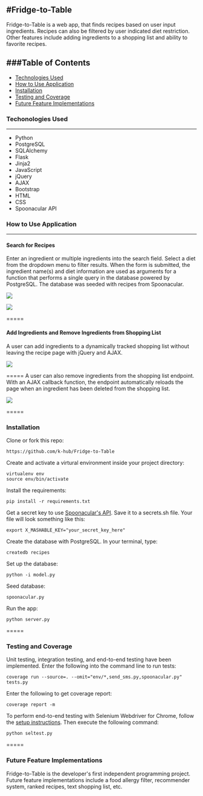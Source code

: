 #Fridge-to-Table
-----

Fridge-to-Table is a web app, that finds recipes based on user input ingredients. Recipes can also be filtered by user indicated diet restriction. Other features include adding ingredients to a shopping list and ability to favorite recipes. 

###Table of Contents
-----
  - [Technologies Used](https://github.com/k-hub/Fridge-to-Table#technologies-used)
  - [How to Use Application](https://github.com/k-hub/Fridge-to-Table#how-to-use-application)
  - [Installation](https://github.com/k-hub/Fridge-to-Table#installation)
  - [Testing and Coverage](https://github.com/k-hub/Fridge-to-Table#testing-and-coverage)
  - [Future Feature Implementations](https://github.com/k-hub/Fridge-to-Table#future-feature-implementations)

### Techonologies Used
-----
- Python
- PostgreSQL
- SQLAlchemy
- Flask
- Jinja2
- JavaScript
- jQuery
- AJAX
- Bootstrap
- HTML
- CSS
- Spoonacular API

### How to Use Application
-----
#### Search for Recipes
Enter an ingredient or multiple ingredients into the search field. Select a diet from the dropdown menu to filter results. When the form is submitted, the ingredient name(s) and diet information are used as arguments for a function that performs a single query in the database powered by PostgreSQL. The database was seeded with recipes from Spoonacular.

![](https://cloud.githubusercontent.com/assets/18278342/17884719/a5935c8c-68ce-11e6-8897-4f7d226210f5.png)

![](https://cloud.githubusercontent.com/assets/18278342/17884737/bbaa0ff2-68ce-11e6-83b3-b795895077fa.png)

=====
#### Add Ingredients and Remove Ingredients from Shopping List
A user can add ingredients to a dynamically tracked shopping list without leaving the recipe page with jQuery and AJAX. 

![](https://cloud.githubusercontent.com/assets/18278342/17884824/24f71554-68cf-11e6-9f43-3c588b5fe8ea.png)

=====
A user can also remove ingredients from the shopping list endpoint. With an AJAX callback function, the endpoint automatically reloads the page when an ingredient has been deleted from the shopping list.

![](https://cloud.githubusercontent.com/assets/18278342/17884829/2c636b76-68cf-11e6-837b-de107841b377.png)

=====
### Installation
Clone or fork this repo:
```
https://github.com/k-hub/Fridge-to-Table
```
Create and activate a virtural environment inside your project directory:
```
virtualenv env
source env/bin/activate
```
Install the requirements:
```
pip install -r requirements.txt
```
Get a secret key to use [Spoonacular's API](https://spoonacular.com/food-api). Save it to a secrets.sh file. Your file will look something like this:
```
export X_MASHABLE_KEY="your_secret_key_here"
```
Create the database with PostgreSQL. In your terminal, type:
```
createdb recipes
```
Set up the database:
```
python -i model.py
```
Seed database:
```
spoonacular.py
```
Run the app:
```
python server.py
```
=====
### Testing and Coverage
Unit testing, integration testing, and end-to-end testing have been implemented.
Enter the following into the command line to run tests:
```
coverage run --source=. --omit="env/*,send_sms.py,spoonacular.py" tests.py
```
Enter the following to get coverage report:
```
coverage report -m
```
To perform end-to-end testing with Selenium Webdriver for Chrome, follow the [setup instructions](https://sites.google.com/a/chromium.org/chromedriver/getting-started).
Then execute the following command:
```
python seltest.py
```


=====
### Future Feature Implementations
Fridge-to-Table is the developer's first independent programming project. Future feature implementations include a food allergy filter, recommender system, ranked recipes, text shopping list, etc.
